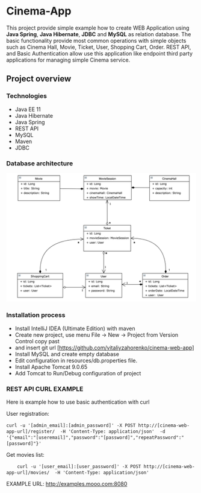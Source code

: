 # Cinema-App

This project provide simple example how to create WEB Application using **Java Spring**,
**Java Hibernate**, **JDBC** and **MySQL** as relation database.
The basic functionality provide most common operations with simple objects 
such as Cinema Hall, Movie, Ticket, User, Shopping Cart, Order.  REST API, and Basic Authentication 
allow use this application like endpoint third party applications for managing simple Cinema service. 


## Project overview
### Technologies
- Java EE 11
- Java Hibernate
- Java Spring
- REST API
- MySQL
- Maven
- JDBC

### Database architecture
<p align="center"><img src="Hibernate_Cinema_Uml.png"></p>

### Installation process
 - Install IntelliJ IDEA (Ultimate Edition) with maven
 - Create new project, use menu File -> New -> Project from Version Control copy past 
 - and insert git url [https://github.com/vitaliyzahorenko/cinema-web-app]
 - Install MySQL and create empty database 
 - Edit configuration in resources/db.properties file.
 - Install Apache Tomcat 9.0.65
 - Add Tomcat to Run/Debug configuration of project

### REST API CURL EXAMPLE
   Here is example how to use basic authentication with curl

   User registration: 
    
    curl -u '[admin_email]:[admin_password]' -X POST http://[cinema-web-app-url]/register/  -H 'Content-Type: application/json'  -d '{"email":"[useremail]","password":"[password]","repeatPassword":"[password]"}'

   Get movies list:

        curl -u '[user_email]:[user_password]' -X POST http://[cinema-web-app-url]/movies/  -H 'Content-Type: application/json'

   EXAMPLE URL: http://examples.mooo.com:8080